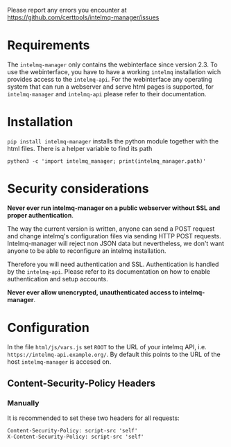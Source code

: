 <!--
SPDX-FileCopyrightText: 2020 IntelMQ Team

SPDX-License-Identifier: AGPL-3.0-or-later
-->

Please report any errors you encounter at https://github.com/certtools/intelmq-manager/issues

# Requirements

The ``intelmq-manager`` only contains the webinterface since version 2.3. To use the webinterface, you have to have a working ``intelmq``
installation wich provides access to the ``intelmq-api``. For the webinterface any operating system that can run a webserver and serve
html pages is supported, for ``intelmq-manager`` and ``intelmq-api`` please refer to their documentation.

# Installation

`pip install intelmq-manager` installs the python module together with the html files. There is a helper variable to find its path

```
python3 -c 'import intelmq_manager; print(intelmq_manager.path)'
```

# Security considerations

**Never ever run intelmq-manager on a public webserver without SSL and proper authentication**.

The way the current version is written, anyone can send a POST request and change intelmq's configuration files via sending HTTP POST requests.
Intelmq-manager will reject non JSON data but nevertheless, we don't want anyone to be able to reconfigure an intelmq installation.

Therefore you will need authentication and SSL. Authentication is handled by the ``intelmq-api``. Please refer to its documentation on how to
enable authentication and setup accounts.

**Never ever allow unencrypted, unauthenticated access to intelmq-manager**.

# Configuration

In the file ``html/js/vars.js`` set ``ROOT`` to the URL of your intelmq API, i.e. ``https://intelmq-api.example.org/``. By default this points
to the URL of the host ``intelmq-manager`` is accesed on.

## Content-Security-Policy Headers

### Manually

It is recommended to set these two headers for all requests:

```
Content-Security-Policy: script-src 'self'
X-Content-Security-Policy: script-src 'self'
```
